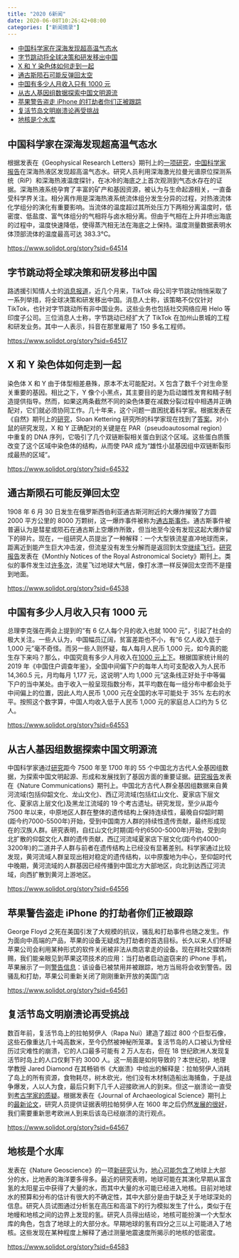 ```yaml
---
title: "2020 6新闻"
date: 2020-06-08T10:26:42+08:00
categories: ["新闻摘录"]
---
```


- [中国科学家在深海发现超高温气态水](#中国科学家在深海发现超高温气态水)
- [字节跳动将全球决策和研发移出中国](#字节跳动将全球决策和研发移出中国)
- [X 和 Y 染色体如何走到一起](#x-和-y-染色体如何走到一起)
- [通古斯陨石可能反弹回太空](#通古斯陨石可能反弹回太空)
- [中国有多少人月收入只有 1000 元](#中国有多少人月收入只有-1000-元)
- [从古人基因组数据探索中国文明源流](#从古人基因组数据探索中国文明源流)
- [苹果警告盗走 iPhone 的打劫者你们正被跟踪](#苹果警告盗走-iphone-的打劫者你们正被跟踪)
- [复活节岛文明崩溃论再受挑战](#复活节岛文明崩溃论再受挑战)
- [地核是个水库](#地核是个水库)


## 中国科学家在深海发现超高温气态水

根据发表在《Geophysical Research Letters》期刊上的[一项研究](https://agupubs.onlinelibrary.wiley.com/doi/full/10.1029/2019GL085778)，[中国科学家报告](http://news.sciencenet.cn/htmlnews/2020/5/440610.shtm)在深海热液区发现超高温气态水。研究人员利用深海激光拉曼光谱原位探测系统（RiP）和深海热液温度探针，在冰冷的海底之上首次观测到气态水存在的证据。深海热液系统孕育了丰富的矿产和基因资源，被认为与生命起源相关，一直备受科学界关注。相分离作用是深海热液系统流体组分发生分异的过程，对热液流体化学组分的演化有重要影响。当流体的温度超过其所处压力下两相分离温度时，低密度、低盐度、富气体组分的气相将与卤水相分离。但由于气相在上升并喷出海底的过程中，温度快速降低，使得蒸汽相无法在海底之上保持。温度测量数据表明水体顶部流体的温度最高可达 383.3℃。

https://www.solidot.org/story?sid=64514

## 字节跳动将全球决策和研发移出中国

路透援引知情人士的[消息报道](https://cn.reuters.com/article/tiktok-us-shift-0529-idCNKBS23505S)，近几个月来，TikTok 母公司字节跳动悄悄采取了一系列举措，将全球决策和研发移出中国。消息人士称，该策略不仅仅针对 TikTok，也针对字节跳动所有非中国业务。这些业务也包括社交网络应用 Helo 等印度子公司。三位消息人士称，字节跳动已经扩大了 TikTok 在加州山景城的工程和研发业务。其中一人表示，抖音在那里雇用了 150 多名工程师。

https://www.solidot.org/story?sid=64517

## X 和 Y 染色体如何走到一起

染色体 X 和 Y 由于体型相差悬殊，原本不太可能配对。X 包含了数千个对生命至关重要的基因。相比之下，Y 像个小黑点，其主要目的是为启动雄性发育和精子制造提供指导。然而，如果这两条截然不同的染色体要在减数分裂过程中相遇并正确配对，它们就必须协同工作。几十年来，这个问题一直困扰着科学家。根据发表在《自然》期刊上的[研究](https://www.nature.com/articles/s41586-020-2327-4)，Sloan Kettering 研究所的科学家现在找到了[答案](http://www.ebiotrade.com/newsf/2020-5/2020529101612414.htm)。对小鼠的研究发现，X 和 Y 正确配对的关键是在 PAR（pseudoautosomal region）中重复的 DNA 序列，它吸引了几个双链断裂相关蛋白到这个区域。这些蛋白质簇改变了这个区域中染色体的结构，从而使 PAR 成为“雄性小鼠基因组中双链断裂形成最热的区域”。

https://www.solidot.org/story?sid=64532

## 通古斯陨石可能反弹回太空

1908 年 6 月 30 日发生在俄罗斯西伯利亚通古斯河附近的大爆炸摧毁了方圆 2000 平方公里的 8000 万颗树，这一爆炸事件被称为[通古斯事件](https://zh.wikipedia.org/wiki/%E9%80%9A%E5%8F%A4%E6%96%AF%E5%A4%A7%E7%88%86%E7%82%B8)。通古斯事件被普遍认为是彗星或陨石在通古斯上空爆炸所致，但当地至今没有发现这起大爆炸留下的碎片。现在，一组研究人员提出了一种解释：一个大型铁流星直冲地球而来，距离近到能产生巨大冲击波，但流星没有发生分解而是返回到太空[继续飞行](https://www.space.com/tunguska-meteor-impact-explained.html)。[研究报告](https://academic.oup.com/mnras/article-abstract/493/1/1344/5722124?redirectedFrom=fulltext)发表在《Monthly Notices of the Royal Astronomical Society》期刊上。类似的事件发生过[许多次](https://apod.nasa.gov/apod/ap090302.html)，流星飞过地球大气层，像打水漂一样反弹回太空而不是撞到地面。

https://www.solidot.org/story?sid=64538

## 中国有多少人月收入只有 1000 元

总理李克强在两会上提到的“有 6 亿人每个月的收入也就 1000 元”，引起了社会的极大关注。一些人认为，中国幅员辽阔，贫富差距也不小，有“6 亿人收入低于 1,000 元”毫不奇怪。而另一些人则怀疑，每人每月人民币 1,000 元，如今真的能生存下来吗？那么，中国究竟有多少人月收入在[1000 元上下](http://www.ftchinese.com/story/001087953?adchannelID=&full=y)。根据国家统计局的 2019 年《中国住户调查年鉴》，全国中间偏下户的每年人均可支配收入为人民币 14,360.5 元，月均每月 1,177 元，这说明“人均 1,000 元”这条线正好处于中等偏下户的当中某处。由于收入一般呈现指数分布，其平均数在每一组分布中都会处于中间偏上的位置，因此人均人民币 1,000 元在全国的水平可能处于 35% 左右的水平。按照这个数字算，中国人均收入低于人民币 1,000 元的家庭总人口约为 5 亿人。

https://www.solidot.org/story?sid=64553

## 从古人基因组数据探索中国文明源流

中国科学家通过[研究](http://news.sciencenet.cn/htmlnews/2020/6/440853.shtm)距今 7500 年至 1700 年的 55 个中国北方古代人全基因组数据，为探索中国文明起源、形成和发展找到了基因方面的重要证据。[研究报告](https://www.nature.com/articles/s41467-020-16557-2)发表在《Nature Communications》期刊上。中国北方古代人群全基因组数据来自黄河流域(包括仰韶文化、龙山文化)、西辽河流域(包括红山文化、夏家店下层文化、夏家店上层文化)及黑龙江流域的 19 个考古遗址。研究发现，至少从距今 7500 年以来，中原地区人群在整体的遗传结构上保持连续性，最晚自仰韶时期(距今约7000-5500年)开始，受到中国南方人群的持续性遗传贡献，最终形成现在的汉族人群。研究表明，自红山文化时期(距今约6500-5000年)开始，受到向北扩散的仰韶文化人群的遗传贡献，西辽河流域夏家店下层文化(距今约4000-3200年)的二道井子人群与前者在遗传结构上已经没有显著差别。科学家通过比较发现，黄河流域人群呈现出相对稳定的遗传结构，以中原腹地为中心，至仰韶时代中晚期，黄河流域的人群基因已经传播到中国北方大部地区，向北到达西辽河流域，向西扩散到黄河上游地区。

https://www.solidot.org/story?sid=64556

## 苹果警告盗走 iPhone 的打劫者你们正被跟踪

George Floyd 之死在美国引发了大规模的抗议，骚乱和打劫事件也随之发生。作为面向中高端的产品，苹果的设备无疑成为打劫者的首选目标。长久以来人们怀疑苹果公司会利用某种形式的软件关闭被非法从商店拿走的设备。现在拜社交媒体所赐，我们能亲眼见到苹果这项技术的应用：当打劫者启动盗窃来的 iPhone 手机，苹果展示了一则[警告信息](https://www.forbes.com/sites/zakdoffman/2020/06/01/apple-warns-looters-with-stolen-iphones-you-are-being-tracked/#bd3f0b85098c)：该设备已被禁用并被跟踪，地方当局将会收到警告。因骚乱和打劫，苹果公司重新关闭了刚刚重新开放的美国门店

https://www.solidot.org/story?sid=64561

## 复活节岛文明崩溃论再受挑战

数百年前，复活节岛上的拉帕努伊人（Rapa Nui）建造了超过 800 个巨型石像，这些石像重达几十吨高数米，至今仍然被神秘所笼罩。复活节岛的人口被认为曾经历过灾难性的崩溃，它的人口最多可能有 2 万人左右，但在 18 世纪欧洲人发现复活节时岛上的人口仅剩下约 3000 人。这一局面是如何导致的？本世纪初，地理学教授 Jared Diamond 在其畅销书《大崩溃》中给出的解释是：拉帕努伊人消耗了岛上的所有资源，食物耗尽，树木砍光，他们没有木材制造船出海捕鱼，于是战争爆发，人以人为食，最后只剩下几千人迎接欧洲人的到来。但这一崩溃论一直受到[考古学家的质疑](https://www.solidot.org/story?sid=47196)。根据发表在《Journal of Archaeological Science》期刊上的[最新论文](https://www.sciencedirect.com/science/article/pii/S0305440320300182?via%3Dihub)，研究人员提供证据表明拉帕努伊人在 1600 年之后仍然[发展的很好](https://arstechnica.com/science/2020/06/new-study-challenges-popular-collapse-hypothesis-for-easter-island/)，我们需要重新思考欧洲人到来后该岛已经崩溃的流行观点。

https://www.solidot.org/story?sid=64567

## 地核是个水库

发表在《Nature Geoscience》的一项[新研究](https://www.nature.com/articles/s41561-020-0578-1)认为，[地心可能包含了](http://news.sciencenet.cn/htmlnews/2020/6/440946.shtm)地球上大部分的水，比地表的海洋要多得多。最近的研究表明，地球可能在其演化早期从富含氢的太阳星云中获得了大量的水，而其中大量的水可能已经进入地核。目前对地球水的预算和分布的估计有很大的不确定性，其中大部分是由于缺乏关于地球深处的信息。研究人员试图通过分析氢在高压和高温下的行为模拟发生了什么，类似于在地幔和地核之间的边界上发现的氢。研究人员得出结论，地核可能扮演一个大型水库的角色，包含了地球上的大部分水。早期地球的氢有四分之三以上可能进入了地核。这些发现在某种程度上解释了通过测量地震速度所揭示的地核的低密度。

https://www.solidot.org/story?sid=64583


